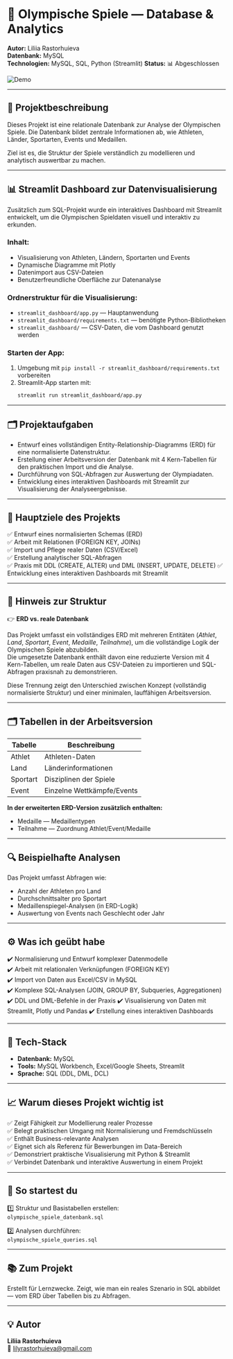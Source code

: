 # 🏅 Olympische Spiele — Database & Analytics

**Autor:** Liliia Rastorhuieva  
**Datenbank:** MySQL  
**Technologien:** MySQL, SQL, Python (Streamlit) 
**Status:** 📊 Abgeschlossen

![Demo](./olympics_streamlit_dashboard/demo.gif)

---

## 📌 Projektbeschreibung  
Dieses Projekt ist eine relationale Datenbank zur Analyse der Olympischen Spiele. Die Datenbank bildet zentrale Informationen ab, wie Athleten, Länder, Sportarten, Events und Medaillen.

Ziel ist es, die Struktur der Spiele verständlich zu modellieren und analytisch auswertbar zu machen.

---

## 📊 Streamlit Dashboard zur Datenvisualisierung

Zusätzlich zum SQL-Projekt wurde ein interaktives Dashboard mit Streamlit entwickelt, um die Olympischen Spieldaten visuell und interaktiv zu erkunden.

### Inhalt:
- Visualisierung von Athleten, Ländern, Sportarten und Events
- Dynamische Diagramme mit Plotly
- Datenimport aus CSV-Dateien
- Benutzerfreundliche Oberfläche zur Datenanalyse
  
### Ordnerstruktur für die Visualisierung:
- `streamlit_dashboard/app.py` — Hauptanwendung
- `streamlit_dashboard/requirements.txt` — benötigte Python-Bibliotheken
- `streamlit_dashboard/` — CSV-Daten, die vom Dashboard genutzt werden

### Starten der App:
1. Umgebung mit `pip install -r streamlit_dashboard/requirements.txt` vorbereiten  
2. Streamlit-App starten mit:  
   ```bash
   streamlit run streamlit_dashboard/app.py

---

## 🗂️ Projektaufgaben  
- Entwurf eines vollständigen Entity-Relationship-Diagramms (ERD) für eine normalisierte Datenstruktur.
- Erstellung einer Arbeitsversion der Datenbank mit 4 Kern-Tabellen für den praktischen Import und die Analyse.
- Durchführung von SQL-Abfragen zur Auswertung der Olympiadaten.
- Entwicklung eines interaktiven Dashboards mit Streamlit zur Visualisierung der Analyseergebnisse.

---

## 🎯 Hauptziele des Projekts 
✅ Entwurf eines normalisierten Schemas (ERD)  
✅ Arbeit mit Relationen (FOREIGN KEY, JOINs)  
✅ Import und Pflege realer Daten (CSV/Excel)  
✅ Erstellung analytischer SQL-Abfragen  
✅ Praxis mit DDL (CREATE, ALTER) und DML (INSERT, UPDATE, DELETE)
✅ Entwicklung eines interaktiven Dashboards mit Streamlit

---

## 📌 Hinweis zur Struktur  
👉 **ERD vs. reale Datenbank**

Das Projekt umfasst ein vollständiges ERD mit mehreren Entitäten (*Athlet*, *Land*, *Sportart*, *Event*, *Medaille*, *Teilnahme*), um die vollständige Logik der Olympischen Spiele abzubilden.  
Die umgesetzte Datenbank enthält davon eine reduzierte Version mit 4 Kern-Tabellen, um reale Daten aus CSV-Dateien zu importieren und SQL-Abfragen praxisnah zu demonstrieren.

Diese Trennung zeigt den Unterschied zwischen Konzept (vollständig normalisierte Struktur) und einer minimalen, lauffähigen Arbeitsversion.

---

## 🗂️ Tabellen in der Arbeitsversion  
| Tabelle   | Beschreibung                  |
|-----------|--------------------------------|
| Athlet    | Athleten-Daten                |
| Land      | Länderinformationen           |
| Sportart  | Disziplinen der Spiele        |
| Event     | Einzelne Wettkämpfe/Events    |

**In der erweiterten ERD-Version zusätzlich enthalten:**  
- Medaille — Medaillentypen  
- Teilnahme — Zuordnung Athlet/Event/Medaille

---

## 🔍 Beispielhafte Analysen  
Das Projekt umfasst Abfragen wie:  
- Anzahl der Athleten pro Land  
- Durchschnittsalter pro Sportart  
- Medaillenspiegel-Analysen (in ERD-Logik)  
- Auswertung von Events nach Geschlecht oder Jahr

---

## ⚙️ Was ich geübt habe  
✔️ Normalisierung und Entwurf komplexer Datenmodelle  
✔️ Arbeit mit relationalen Verknüpfungen (FOREIGN KEY)  
✔️ Import von Daten aus Excel/CSV in MySQL  
✔️ Komplexe SQL-Analysen (JOIN, GROUP BY, Subqueries, Aggregationen)  
✔️ DDL und DML-Befehle in der Praxis
✔️ Visualisierung von Daten mit Streamlit, Plotly und Pandas
✔️ Erstellung eines interaktiven Dashboards

---

## 🧩 Tech-Stack  
- **Datenbank:** MySQL  
- **Tools:** MySQL Workbench, Excel/Google Sheets, Streamlit  
- **Sprache:** SQL (DDL, DML, DCL)

---

## 📈 Warum dieses Projekt wichtig ist  
✅ Zeigt Fähigkeit zur Modellierung realer Prozesse  
✅ Belegt praktischen Umgang mit Normalisierung und Fremdschlüsseln  
✅ Enthält Business-relevante Analysen  
✅ Eignet sich als Referenz für Bewerbungen im Data-Bereich  
✅ Demonstriert praktische Visualisierung mit Python & Streamlit  
✅ Verbindet Datenbank und interaktive Auswertung in einem Projekt

---

## 🚀 So startest du  
1️⃣ Struktur und Basistabellen erstellen:  
`olympische_spiele_datenbank.sql`

2️⃣ Analysen durchführen:  
`olympische_spiele_queries.sql`

---

## 📚 Zum Projekt  
Erstellt für Lernzwecke. Zeigt, wie man ein reales Szenario in SQL abbildet — vom ERD über Tabellen bis zu Abfragen.

---

## 💡 Autor  
**Liliia Rastorhuieva**  
📧 lilyrastorhuieva@gmail.com
